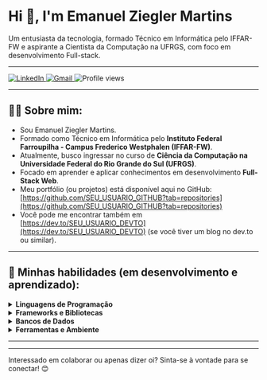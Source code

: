 # Hi 👋, I'm Emanuel Ziegler Martins

Um entusiasta da tecnologia, formado Técnico em Informática pelo IFFAR-FW e aspirante a Cientista da Computação na UFRGS, com foco em desenvolvimento Full-stack.

---

<!-- Seus links de redes sociais e contato -->
<p align="left">
  <a href="https://www.linkedin.com/in/SEU_USUARIO_LINKEDIN" target="_blank">
    <img src="https://img.shields.io/badge/-LinkedIn-0A66C2?style=flat-square&logo=Linkedin&logoColor=white" alt="LinkedIn"/>
  </a>
  <a href="mailto:emanuelziegler3@gmail.com">
    <img src="https://img.shields.io/badge/-Gmail-D14836?style=flat-square&logo=Gmail&logoColor=white" alt="Gmail"/>
  </a>
  <!-- Você pode adicionar um link para o Twitter se tiver -->
  <!-- <a href="https://twitter.com/SEU_USUARIO_TWITTER" target="_blank">
    <img src="https://img.shields.io/badge/-Twitter-1DA1F2?style=flat-square&logo=Twitter&logoColor=white" alt="Twitter"/>
  </a> -->
  <!-- Contador de visualizações do perfil (opcional, requer configuração ou uso de um serviço) -->
  <img src="https://gpvc.arturio.dev/SEU_USUARIO_GITHUB" alt="Profile views"/>
</p>

---

## 👨‍💻 Sobre mim:

*   Sou Emanuel Ziegler Martins.
*   Formado como Técnico em Informática pelo **Instituto Federal Farroupilha - Campus Frederico Westphalen (IFFAR-FW)**.
*   Atualmente, busco ingressar no curso de **Ciência da Computação na Universidade Federal do Rio Grande do Sul (UFRGS)**.
*   Focado em aprender e aplicar conhecimentos em desenvolvimento **Full-Stack Web**.
*   Meu portfólio (ou projetos) está disponível aqui no GitHub: [https://github.com/SEU_USUARIO_GITHUB?tab=repositories](https://github.com/SEU_USUARIO_GITHUB?tab=repositories)
*   Você pode me encontrar também em [https://dev.to/SEU_USUARIO_DEVTO](https://dev.to/SEU_USUARIO_DEVTO) (se você tiver um blog no dev.to ou similar).

---

## 🌱 Minhas habilidades (em desenvolvimento e aprendizado):

<details>
  <summary><strong>Linguagens de Programação</strong></summary>
  <br/>
  <!-- Adicione as linguagens que você conhece ou está aprendendo -->
  <p align="left">
    <a href="https://developer.mozilla.org/en-US/docs/Web/JavaScript" target="_blank" rel="noreferrer"><img src="https://raw.githubusercontent.com/danielcranney/readme-generator/main/public/icons/skills/javascript-colored.svg" width="36" height="36" alt="JavaScript" /></a>
    <a href="https://www.python.org" target="_blank" rel="noreferrer"><img src="https://raw.githubusercontent.com/danielcranney/readme-generator/main/public/icons/skills/python-colored.svg" width="36" height="36" alt="Python" /></a>
    <a href="https://www.java.com" target="_blank" rel="noreferrer"><img src="https://raw.githubusercontent.com/danielcranney/readme-generator/main/public/icons/skills/java-colored.svg" width="36" height="36" alt="Java" /></a>
    <a href="https://learn.microsoft.com/en-us/dotnet/csharp/" target="_blank" rel="noreferrer"><img src="https://raw.githubusercontent.com/danielcranney/readme-generator/main/public/icons/skills/csharp-colored.svg" width="36" height="36" alt="C#" /></a>
    <a href="https://www.php.net/" target="_blank" rel="noreferrer"><img src="https://raw.githubusercontent.com/danielcranney/readme-generator/main/public/icons/skills/php-colored.svg" width="36" height="36" alt="PHP" /></a>
    <!-- Adicione mais conforme necessário -->
  </p>
</details>

<details>
  <summary><strong>Frameworks e Bibliotecas</strong></summary>
  <br/>
  <!-- Adicione os frameworks e bibliotecas que você conhece ou está aprendendo -->
  <p align="left">
    <a href="https://reactjs.org/" target="_blank" rel="noreferrer"><img src="https://raw.githubusercontent.com/danielcranney/readme-generator/main/public/icons/skills/react-colored.svg" width="36" height="36" alt="React" /></a>
    <a href="https://nodejs.org/en/" target="_blank" rel="noreferrer"><img src="https://raw.githubusercontent.com/danielcranney/readme-generator/main/public/icons/skills/nodejs-colored.svg" width="36" height="36" alt="Node.js" /></a>
    <a href="https://expressjs.com/" target="_blank" rel="noreferrer"><img src="https://raw.githubusercontent.com/danielcranney/readme-generator/main/public/icons/skills/express-colored.svg" width="36" height="36" alt="Express.js" /></a>
    <a href="https://spring.io/projects/spring-boot" target="_blank" rel="noreferrer"><img src="https://raw.githubusercontent.com/danielcranney/readme-generator/main/public/icons/skills/spring-colored.svg" width="36" height="36" alt="Spring Boot" /></a>
    <!-- Adicione mais conforme necessário -->
  </p>
</details>

<details>
  <summary><strong>Bancos de Dados</strong></summary>
  <br/>
  <!-- Adicione os bancos de dados que você conhece ou está aprendendo -->
  <p align="left">
    <a href="https://www.mysql.com/" target="_blank" rel="noreferrer"><img src="https://raw.githubusercontent.com/danielcranney/readme-generator/main/public/icons/skills/mysql-colored.svg" width="36" height="36" alt="MySQL" /></a>
    <a href="https://www.postgresql.org/" target="_blank" rel="noreferrer"><img src="https://raw.githubusercontent.com/danielcranney/readme-generator/main/public/icons/skills/postgresql-colored.svg" width="36" height="36" alt="PostgreSQL" /></a>
    <a href="https://www.mongodb.com/" target="_blank" rel="noreferrer"><img src="https://raw.githubusercontent.com/danielcranney/readme-generator/main/public/icons/skills/mongodb-colored.svg" width="36" height="36" alt="MongoDB" /></a>
    <!-- Adicione mais conforme necessário -->
  </p>
</details>

<details>
  <summary><strong>Ferramentas e Ambiente</strong></summary>
  <br/>
  <!-- Adicione as ferramentas que você usa -->
  <p align="left">
    <a href="https://git-scm.com/" target="_blank" rel="noreferrer"><img src="https://raw.githubusercontent.com/danielcranney/readme-generator/main/public/icons/skills/git-colored.svg" width="36" height="36" alt="Git" /></a>
    <a href="https://code.visualstudio.com/" target="_blank" rel="noreferrer"><img src="https://raw.githubusercontent.com/danielcranney/readme-generator/main/public/icons/skills/visualstudiocode.svg" width="36" height="36" alt="VS Code" /></a>
    <a href="https://www.docker.com/" target="_blank" rel="noreferrer"><img src="https://raw.githubusercontent.com/danielcranney/readme-generator/main/public/icons/skills/docker-colored.svg" width="36" height="36" alt="Docker" /></a>
    <a href="https://www.linux.org/" target="_blank" rel="noreferrer"><img src="https://raw.githubusercontent.com/danielcranney/readme-generator/main/public/icons/skills/linux-colored.svg" width="36" height="36" alt="Linux" /></a>
    <!-- Adicione mais conforme necessário -->
  </p>
</details>

---

<!-- Opcional: GitHub Stats -->
<!-- Para usar, substitua SEU_USUARIO_GITHUB pelo seu nome de usuário do GitHub -->
<!-- <p align="center">
  <img src="https://github-readme-stats.vercel.app/api?username=SEU_USUARIO_GITHUB&show_icons=true&theme=radical&include_all_commits=true&count_private=true"/>
  <br/>
  <img src="https://github-readme-stats.vercel.app/api/top-langs/?username=SEU_USUARIO_GITHUB&layout=compact&langs_count=8&theme=radical"/>
</p> -->

---

Interessado em colaborar ou apenas dizer oi? Sinta-se à vontade para se conectar! 😊
